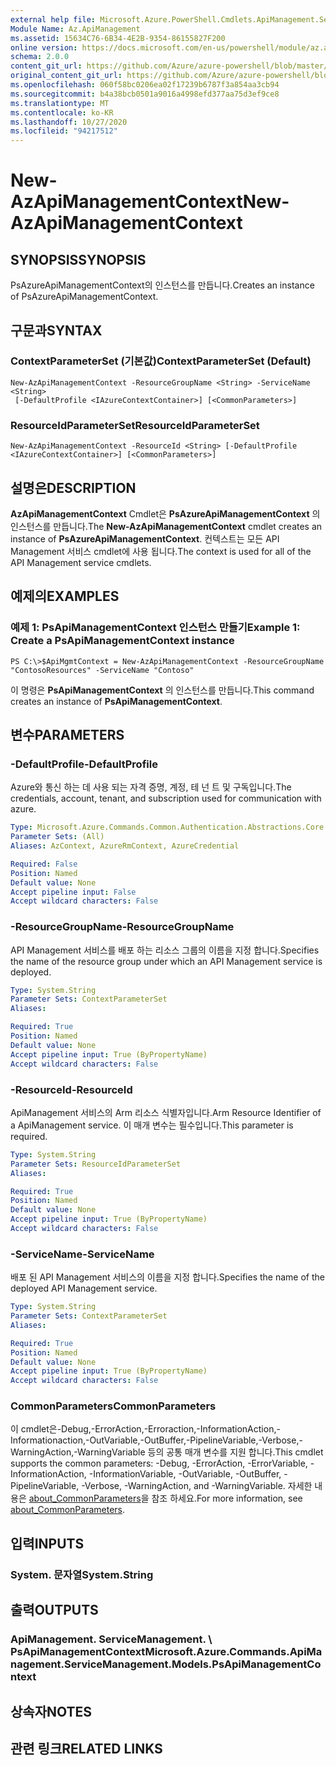 ```yaml
---
external help file: Microsoft.Azure.PowerShell.Cmdlets.ApiManagement.ServiceManagement.dll-Help.xml
Module Name: Az.ApiManagement
ms.assetid: 15634C76-6B34-4E2B-9354-86155827F200
online version: https://docs.microsoft.com/en-us/powershell/module/az.apimanagement/new-azapimanagementcontext
schema: 2.0.0
content_git_url: https://github.com/Azure/azure-powershell/blob/master/src/ApiManagement/ApiManagement/help/New-AzApiManagementContext.md
original_content_git_url: https://github.com/Azure/azure-powershell/blob/master/src/ApiManagement/ApiManagement/help/New-AzApiManagementContext.md
ms.openlocfilehash: 060f58bc0206ea02f17239b6787f3a854aa3cb94
ms.sourcegitcommit: b4a38bcb0501a9016a4998efd377aa75d3ef9ce8
ms.translationtype: MT
ms.contentlocale: ko-KR
ms.lasthandoff: 10/27/2020
ms.locfileid: "94217512"
---
```

# <span data-ttu-id="51023-101">New-AzApiManagementContext</span><span class="sxs-lookup"><span data-stu-id="51023-101">New-AzApiManagementContext</span></span>

## <span data-ttu-id="51023-102">SYNOPSIS</span><span class="sxs-lookup"><span data-stu-id="51023-102">SYNOPSIS</span></span>
<span data-ttu-id="51023-103">PsAzureApiManagementContext의 인스턴스를 만듭니다.</span><span class="sxs-lookup"><span data-stu-id="51023-103">Creates an instance of PsAzureApiManagementContext.</span></span>

## <span data-ttu-id="51023-104">구문과</span><span class="sxs-lookup"><span data-stu-id="51023-104">SYNTAX</span></span>

### <span data-ttu-id="51023-105">ContextParameterSet (기본값)</span><span class="sxs-lookup"><span data-stu-id="51023-105">ContextParameterSet (Default)</span></span>
```
New-AzApiManagementContext -ResourceGroupName <String> -ServiceName <String>
 [-DefaultProfile <IAzureContextContainer>] [<CommonParameters>]
```

### <span data-ttu-id="51023-106">ResourceIdParameterSet</span><span class="sxs-lookup"><span data-stu-id="51023-106">ResourceIdParameterSet</span></span>
```
New-AzApiManagementContext -ResourceId <String> [-DefaultProfile <IAzureContextContainer>] [<CommonParameters>]
```

## <span data-ttu-id="51023-107">설명은</span><span class="sxs-lookup"><span data-stu-id="51023-107">DESCRIPTION</span></span>
<span data-ttu-id="51023-108">**AzApiManagementContext** Cmdlet은 **PsAzureApiManagementContext** 의 인스턴스를 만듭니다.</span><span class="sxs-lookup"><span data-stu-id="51023-108">The **New-AzApiManagementContext** cmdlet creates an instance of **PsAzureApiManagementContext**.</span></span>
<span data-ttu-id="51023-109">컨텍스트는 모든 API Management 서비스 cmdlet에 사용 됩니다.</span><span class="sxs-lookup"><span data-stu-id="51023-109">The context is used for all of the API Management service cmdlets.</span></span>

## <span data-ttu-id="51023-110">예제의</span><span class="sxs-lookup"><span data-stu-id="51023-110">EXAMPLES</span></span>

### <span data-ttu-id="51023-111">예제 1: PsApiManagementContext 인스턴스 만들기</span><span class="sxs-lookup"><span data-stu-id="51023-111">Example 1: Create a PsApiManagementContext instance</span></span>
```
PS C:\>$ApiMgmtContext = New-AzApiManagementContext -ResourceGroupName "ContosoResources" -ServiceName "Contoso"
```

<span data-ttu-id="51023-112">이 명령은 **PsApiManagementContext** 의 인스턴스를 만듭니다.</span><span class="sxs-lookup"><span data-stu-id="51023-112">This command creates an instance of **PsApiManagementContext**.</span></span>

## <span data-ttu-id="51023-113">변수</span><span class="sxs-lookup"><span data-stu-id="51023-113">PARAMETERS</span></span>

### <span data-ttu-id="51023-114">-DefaultProfile</span><span class="sxs-lookup"><span data-stu-id="51023-114">-DefaultProfile</span></span>
<span data-ttu-id="51023-115">Azure와 통신 하는 데 사용 되는 자격 증명, 계정, 테 넌 트 및 구독입니다.</span><span class="sxs-lookup"><span data-stu-id="51023-115">The credentials, account, tenant, and subscription used for communication with azure.</span></span>

```yaml
Type: Microsoft.Azure.Commands.Common.Authentication.Abstractions.Core.IAzureContextContainer
Parameter Sets: (All)
Aliases: AzContext, AzureRmContext, AzureCredential

Required: False
Position: Named
Default value: None
Accept pipeline input: False
Accept wildcard characters: False
```

### <span data-ttu-id="51023-116">-ResourceGroupName</span><span class="sxs-lookup"><span data-stu-id="51023-116">-ResourceGroupName</span></span>
<span data-ttu-id="51023-117">API Management 서비스를 배포 하는 리소스 그룹의 이름을 지정 합니다.</span><span class="sxs-lookup"><span data-stu-id="51023-117">Specifies the name of the resource group under which an API Management service is deployed.</span></span>

```yaml
Type: System.String
Parameter Sets: ContextParameterSet
Aliases:

Required: True
Position: Named
Default value: None
Accept pipeline input: True (ByPropertyName)
Accept wildcard characters: False
```

### <span data-ttu-id="51023-118">-ResourceId</span><span class="sxs-lookup"><span data-stu-id="51023-118">-ResourceId</span></span>
<span data-ttu-id="51023-119">ApiManagement 서비스의 Arm 리소스 식별자입니다.</span><span class="sxs-lookup"><span data-stu-id="51023-119">Arm Resource Identifier of a ApiManagement service.</span></span> <span data-ttu-id="51023-120">이 매개 변수는 필수입니다.</span><span class="sxs-lookup"><span data-stu-id="51023-120">This parameter is required.</span></span>

```yaml
Type: System.String
Parameter Sets: ResourceIdParameterSet
Aliases:

Required: True
Position: Named
Default value: None
Accept pipeline input: True (ByPropertyName)
Accept wildcard characters: False
```

### <span data-ttu-id="51023-121">-ServiceName</span><span class="sxs-lookup"><span data-stu-id="51023-121">-ServiceName</span></span>
<span data-ttu-id="51023-122">배포 된 API Management 서비스의 이름을 지정 합니다.</span><span class="sxs-lookup"><span data-stu-id="51023-122">Specifies the name of the deployed API Management service.</span></span>

```yaml
Type: System.String
Parameter Sets: ContextParameterSet
Aliases:

Required: True
Position: Named
Default value: None
Accept pipeline input: True (ByPropertyName)
Accept wildcard characters: False
```

### <span data-ttu-id="51023-123">CommonParameters</span><span class="sxs-lookup"><span data-stu-id="51023-123">CommonParameters</span></span>
<span data-ttu-id="51023-124">이 cmdlet은-Debug,-ErrorAction,-Erroraction,-InformationAction,-Informationaction,-OutVariable,-OutBuffer,-PipelineVariable,-Verbose,-WarningAction,-WarningVariable 등의 공통 매개 변수를 지원 합니다.</span><span class="sxs-lookup"><span data-stu-id="51023-124">This cmdlet supports the common parameters: -Debug, -ErrorAction, -ErrorVariable, -InformationAction, -InformationVariable, -OutVariable, -OutBuffer, -PipelineVariable, -Verbose, -WarningAction, and -WarningVariable.</span></span> <span data-ttu-id="51023-125">자세한 내용은 [about_CommonParameters](http://go.microsoft.com/fwlink/?LinkID=113216)을 참조 하세요.</span><span class="sxs-lookup"><span data-stu-id="51023-125">For more information, see [about_CommonParameters](http://go.microsoft.com/fwlink/?LinkID=113216).</span></span>

## <span data-ttu-id="51023-126">입력</span><span class="sxs-lookup"><span data-stu-id="51023-126">INPUTS</span></span>

### <span data-ttu-id="51023-127">System. 문자열</span><span class="sxs-lookup"><span data-stu-id="51023-127">System.String</span></span>

## <span data-ttu-id="51023-128">출력</span><span class="sxs-lookup"><span data-stu-id="51023-128">OUTPUTS</span></span>

### <span data-ttu-id="51023-129">ApiManagement. ServiceManagement. \ PsApiManagementContext</span><span class="sxs-lookup"><span data-stu-id="51023-129">Microsoft.Azure.Commands.ApiManagement.ServiceManagement.Models.PsApiManagementContext</span></span>

## <span data-ttu-id="51023-130">상속자</span><span class="sxs-lookup"><span data-stu-id="51023-130">NOTES</span></span>

## <span data-ttu-id="51023-131">관련 링크</span><span class="sxs-lookup"><span data-stu-id="51023-131">RELATED LINKS</span></span>
